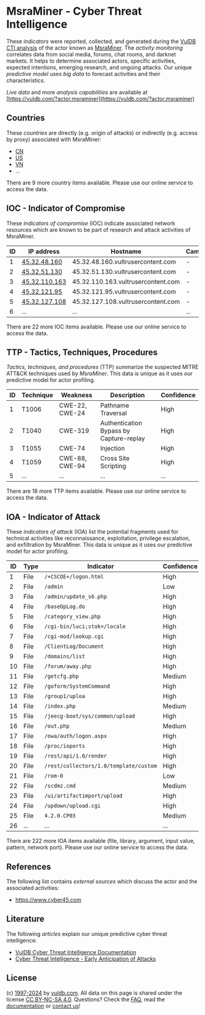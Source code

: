 # MsraMiner - Cyber Threat Intelligence

These _indicators_ were reported, collected, and generated during the [VulDB CTI analysis](https://vuldb.com/?kb.cti) of the actor known as [MsraMiner](https://vuldb.com/?actor.msraminer). The _activity monitoring_ correlates data from social media, forums, chat rooms, and darknet markets. It helps to determine associated actors, specific activities, expected intentions, emerging research, and ongoing attacks. Our unique _predictive model_ uses _big data_ to forecast activities and their characteristics.

_Live data_ and more _analysis capabilities_ are available at [https://vuldb.com/?actor.msraminer](https://vuldb.com/?actor.msraminer)

## Countries

These _countries_ are directly (e.g. origin of attacks) or indirectly (e.g. access by proxy) associated with MsraMiner:

* [CN](https://vuldb.com/?country.cn)
* [US](https://vuldb.com/?country.us)
* [VN](https://vuldb.com/?country.vn)
* ...

There are 9 more country items available. Please use our online service to access the data.

## IOC - Indicator of Compromise

These _indicators of compromise_ (IOC) indicate associated network resources which are known to be part of research and attack activities of MsraMiner.

ID | IP address | Hostname | Campaign | Confidence
-- | ---------- | -------- | -------- | ----------
1 | [45.32.48.160](https://vuldb.com/?ip.45.32.48.160) | 45.32.48.160.vultrusercontent.com | - | High
2 | [45.32.51.130](https://vuldb.com/?ip.45.32.51.130) | 45.32.51.130.vultrusercontent.com | - | High
3 | [45.32.110.163](https://vuldb.com/?ip.45.32.110.163) | 45.32.110.163.vultrusercontent.com | - | High
4 | [45.32.121.95](https://vuldb.com/?ip.45.32.121.95) | 45.32.121.95.vultrusercontent.com | - | High
5 | [45.32.127.108](https://vuldb.com/?ip.45.32.127.108) | 45.32.127.108.vultrusercontent.com | - | High
6 | ... | ... | ... | ...

There are 22 more IOC items available. Please use our online service to access the data.

## TTP - Tactics, Techniques, Procedures

_Tactics, techniques, and procedures_ (TTP) summarize the suspected MITRE ATT&CK techniques used by _MsraMiner_. This data is unique as it uses our predictive model for actor profiling.

ID | Technique | Weakness | Description | Confidence
-- | --------- | -------- | ----------- | ----------
1 | T1006 | CWE-22, CWE-24 | Pathname Traversal | High
2 | T1040 | CWE-319 | Authentication Bypass by Capture-replay | High
3 | T1055 | CWE-74 | Injection | High
4 | T1059 | CWE-88, CWE-94 | Cross Site Scripting | High
5 | ... | ... | ... | ...

There are 18 more TTP items available. Please use our online service to access the data.

## IOA - Indicator of Attack

These _indicators of attack_ (IOA) list the potential fragments used for technical activities like reconnaissance, exploitation, privilege escalation, and exfiltration by MsraMiner. This data is unique as it uses our predictive model for actor profiling.

ID | Type | Indicator | Confidence
-- | ---- | --------- | ----------
1 | File | `/+CSCOE+/logon.html` | High
2 | File | `/admin` | Low
3 | File | `/admin/update_s6.php` | High
4 | File | `/baseOpLog.do` | High
5 | File | `/category_view.php` | High
6 | File | `/cgi-bin/luci;stok=/locale` | High
7 | File | `/cgi-mod/lookup.cgi` | High
8 | File | `/ClientLog/Document` | High
9 | File | `/domains/list` | High
10 | File | `/forum/away.php` | High
11 | File | `/getcfg.php` | Medium
12 | File | `/goform/SystemCommand` | High
13 | File | `/group1/uploa` | High
14 | File | `/index.php` | Medium
15 | File | `/jeecg-boot/sys/common/upload` | High
16 | File | `/out.php` | Medium
17 | File | `/owa/auth/logon.aspx` | High
18 | File | `/proc/ioports` | High
19 | File | `/rest/api/1.0/render` | High
20 | File | `/rest/collectors/1.0/template/custom` | High
21 | File | `/rom-0` | Low
22 | File | `/scdmz.cmd` | Medium
23 | File | `/ui/artifactimport/upload` | High
24 | File | `/updown/upload.cgi` | High
25 | File | `4.2.0.CP03` | Medium
26 | ... | ... | ...

There are 222 more IOA items available (file, library, argument, input value, pattern, network port). Please use our online service to access the data.

## References

The following list contains _external sources_ which discuss the actor and the associated activities:

* https://www.cyber45.com

## Literature

The following _articles_ explain our unique predictive cyber threat intelligence:

* [VulDB Cyber Threat Intelligence Documentation](https://vuldb.com/?kb.cti)
* [Cyber Threat Intelligence - Early Anticipation of Attacks](https://www.scip.ch/en/?labs.20201022)

## License

(c) [1997-2024](https://vuldb.com/?kb.changelog) by [vuldb.com](https://vuldb.com/?kb.about). All data on this page is shared under the license [CC BY-NC-SA 4.0](https://creativecommons.org/licenses/by-nc-sa/4.0/). Questions? Check the [FAQ](https://vuldb.com/?kb.faq), read the [documentation](https://vuldb.com/?kb) or [contact us](https://vuldb.com/?contact)!
